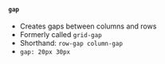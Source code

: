 #### `gap`
* Creates gaps between columns and rows
* Formerly called `grid-gap`
* Shorthand: `row-gap column-gap`
* `gap: 20px 30px`
